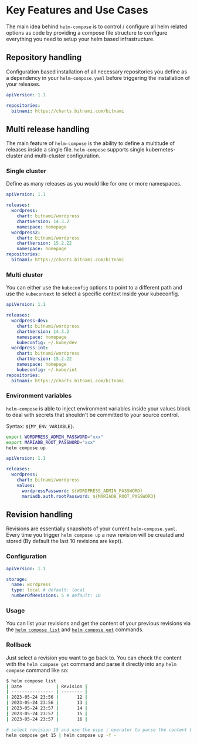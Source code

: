 # Key Features and Use Cases

The main idea behind `helm-compose` is to control / configure all helm related options as code by providing a compose file structure to configure everything you need to setup your helm based infrastructure.

## Repository handling

Configuration based installation of all necessary repositories you define as a dependency in your `helm-compose.yaml` before triggering the installation of your releases.

```yaml
apiVersion: 1.1

repositories:
  bitnami: https://charts.bitnami.com/bitnami
```

## Multi release handling

The main feature of `helm-compose` is the ability to define a multitude of releases inside a single file. `helm-compose` supports single kubernetes-cluster and multi-cluster configuration.

### Single cluster

Define as many releases as you would like for one or more namespaces.

```yaml
apiVersion: 1.1

releases:
  wordpress:
    chart: bitnami/wordpress
    chartVersion: 14.3.2
    namespace: homepage
  wordpress2:
    chart: bitnami/wordpress
    chartVersion: 15.2.22
    namespace: homepage
repositories:
  bitnami: https://charts.bitnami.com/bitnami
```

### Multi cluster

You can either use the `kubeconfig` options to point to a different path and use the `kubecontext` to select a specific context inside your kubeconfig.

```yaml
apiVersion: 1.1

releases:
  wordpress-dev:
    chart: bitnami/wordpress
    chartVersion: 14.3.2
    namespace: homepage
    kubeconfig: ~/.kube/dev
  wordpress-int:
    chart: bitnami/wordpress
    chartVersion: 15.2.22
    namespace: homepage
    kubeconfig: ~/.kube/int
repositories:
  bitnami: https://charts.bitnami.com/bitnami
```

### Environment variables

`helm-compose` is able to inject environment variables inside your values block to deal with secrets that shouldn't be committed to your source control.

Syntax: `${MY_ENV_VARIABLE}`.

```bash
export WORDPRESS_ADMIN_PASSWORD="xxx"
export MARIADB_ROOT_PASSWORD="xxx"
helm compose up
```

```yaml
apiVersion: 1.1

releases:
  wordpress:
    chart: bitnami/wordpress
    values:
      wordpressPassword: ${WORDPRESS_ADMIN_PASSWORD}
      mariadb.auth.rootPassword: ${MARIADB_ROOT_PASSWORD}
```

## Revision handling

Revisions are essentially snapshots of your current `helm-compose.yaml`. Every time you trigger `helm compose up` a new revision will be created and stored (By default the last 10 revisions are kept).

### Configuration

```yaml
apiVersion: 1.1

storage:
  name: wordpress
  type: local # default: local
  numberOfRevisions: 5 # default: 10
```

### Usage

You can list your revisions and get the content of your previous revisions via the [`helm compose list`](commands/list.md) and [`helm compose get`](commands/get.md) commands.

### Rollback

Just select a revision you want to go back to. You can check the content with the `helm compose get` command and parse it directly into any `helm compose` command like so:

```bash
$ helm compose list
| Date             | Revision |
| ---------------- | -------- |
| 2023-05-24 23:56 |       12 |
| 2023-05-24 23:56 |       13 |
| 2023-05-24 23:57 |       14 |
| 2023-05-24 23:57 |       15 |
| 2023-05-24 23:57 |       16 |

# select revision 15 and use the pipe | operator to parse the content back into compose up with -f -
helm compose get 15 | helm compose up -f -
```
